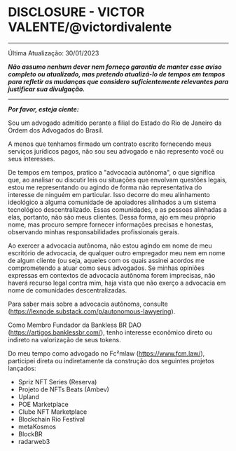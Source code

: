 # DISCLOSURE - VICTOR VALENTE/@victordivalente

----
Última Atualização: 30/01/2023

***Não assumo nenhum dever nem forneço garantia de manter esse aviso completo ou atualizado, mas pretendo atualizá-lo de tempos em tempos para refletir as mudanças que considero suficientemente relevantes para justificar sua divulgação.***

----

***Por favor, esteja ciente:***

Sou um advogado admitido perante a filial do Estado do Rio de Janeiro da Ordem dos Advogados do Brasil. 

A menos que tenhamos firmado um contrato escrito fornecendo meus serviços jurídicos pagos, não sou seu advogado e não represento você ou seus interesses.

De tempos em tempos, pratico a "advocacia autônoma", o que significa que, ao analisar ou discutir leis ou situações que envolvam questões legais, estou me representando ou agindo de forma não representativa do interesse de ninguém em particular. Isso decorre do meu alinhamento ideológico a alguma comunidade de apoiadores alinhados a um sistema tecnológico descentralizado. Essas comunidades, e as pessoas alinhadas a elas, portanto, não são meus clientes. Dessa forma, ajo em meu próprio nome, mas procuro sempre fornecer informações precisas e honestas, observando minhas responsabilidades profissionais gerais.

Ao exercer a advocacia autônoma, não estou agindo em nome de meu escritório de advocacia, de qualquer outro empregador meu nem em nome de algum cliente (ou seja, aqueles com os quais assinei acordos me comprometendo a atuar como seus advogados. Se minhas opiniões expressas em contextos de advocacia autônoma forem imprecisas, não haverá recurso legal contra mim, haja vista que não exerço a advocacia em nome de comunidades descentralizadas.

Para saber mais sobre a advocacia autônoma, consulte (https://lexnode.substack.com/p/autonomous-lawyering). 

Como Membro Fundador da Bankless BR DAO (https://artigos.banklessbr.com/), tenho interesse econômico direto ou indireto na valorização de seus tokens.

Do meu tempo como advogado no Fc²mlaw (https://www.fcm.law/), participei direta ou indiretamente da construção dos seguintes projetos lançados:

* Spriz NFT Series (Reserva)
* Projeto de NFTs Beats (Ambev)
* Upland
* POE Marketplace
* Clube NFT Marketplace
* Blockchain Rio Festival
* metaKosmos
* BlockBR
* radarweb3

